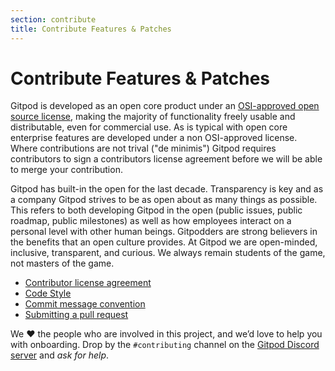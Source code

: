 ```yaml
---
section: contribute
title: Contribute Features & Patches
---
```


<script context="module">
  export const prerender = true;
</script>

# Contribute Features & Patches

Gitpod is developed as an open core product under an [OSI-approved open source license](https://github.com/gitpod-io/gitpod), making the majority of functionality freely usable and distributable, even for commercial use. As is typical with open core enterprise features are developed under a non OSI-approved license. Where contributions are not trival ("de minimis") Gitpod requires contributors to sign a contributors license agreement before we will be able to merge your contribution.

Gitpod has built-in the open for the last decade. Transparency is key and as a company Gitpod strives to be as open about as many things as possible. This refers to both developing Gitpod in the open (public issues, public roadmap, public milestones) as well as how employees interact on a personal level with other human beings. Gitpodders are strong believers in the benefits that an open culture provides. At Gitpod we are open-minded, inclusive, transparent, and curious. We always remain students of the game, not masters of the game.

- [Contributor license agreement](https://www.gitpod.io/cla)
- [Code Style](features-and-patches/code-style)
- [Commit message convention](features-and-patches/commit-message-convention)
- [Submitting a pull request](features-and-patches/submitting-a-pull-request)

We ❤ the people who are involved in this project, and we’d love to help you with onboarding. Drop by the `#contributing` channel on the [Gitpod Discord server](https://www.gitpod.io/cla) and _ask for help_.
